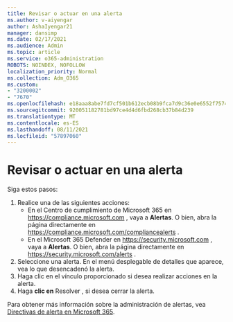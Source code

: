 ```yaml
---
title: Revisar o actuar en una alerta
ms.author: v-aiyengar
author: AshaIyengar21
manager: dansimp
ms.date: 02/17/2021
ms.audience: Admin
ms.topic: article
ms.service: o365-administration
ROBOTS: NOINDEX, NOFOLLOW
localization_priority: Normal
ms.collection: Adm_O365
ms.custom:
- "3200002"
- "7670"
ms.openlocfilehash: e18aaa8abe7fd7cf501b612ecb08b9fca7d9c36e0e6552f75742beb770063e93
ms.sourcegitcommit: 920051182781bd97ce4d4d6fbd268cb37b84d239
ms.translationtype: MT
ms.contentlocale: es-ES
ms.lasthandoff: 08/11/2021
ms.locfileid: "57897060"
---
```

# <a name="review-or-act-on-an-alert"></a>Revisar o actuar en una alerta

Siga estos pasos:

1. Realice una de las siguientes acciones:
   - En el Centro de cumplimiento de Microsoft 365 en <https://compliance.microsoft.com> , vaya a **Alertas**. O bien, abra la página directamente en <https://compliance.microsoft.com/compliancealerts> .
   - En el Microsoft 365 Defender en <https://security.microsoft.com> , vaya a **Alertas**. O bien, abra la página directamente en <https://security.microsoft.com/alerts> .
2. Seleccione una alerta. En el menú desplegable de detalles que aparece, vea lo que desencadenó la alerta.
3. Haga clic en el vínculo proporcionado si desea realizar acciones en la alerta.
4. Haga **clic en** Resolver , si desea cerrar la alerta.

Para obtener más información sobre la administración de alertas, vea [Directivas de alerta en Microsoft 365](https://docs.microsoft.com/microsoft-365/compliance/alert-policies).

